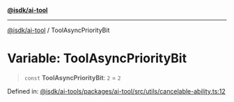 [**@isdk/ai-tool**](../README.md)

***

[@isdk/ai-tool](../globals.md) / ToolAsyncPriorityBit

# Variable: ToolAsyncPriorityBit

> `const` **ToolAsyncPriorityBit**: `2` = `2`

Defined in: [@isdk/ai-tools/packages/ai-tool/src/utils/cancelable-ability.ts:12](https://github.com/isdk/ai-tool.js/blob/d0765f898f217d97c57c6949502b4a7bef5dce5e/src/utils/cancelable-ability.ts#L12)
